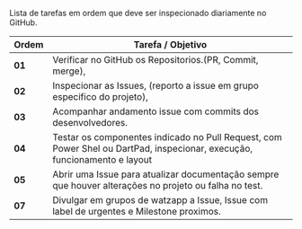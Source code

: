 Lista de tarefas em ordem que deve ser inspecionado diariamente no GitHub.

| **Ordem**   | **Tarefa / Objetivo**                                                                |
|-------------|-----------------------------------------------------------------------------------------|
| **01**      | Verificar no GitHub os Repositorios.(PR, Commit, merge),                      |
| **02**      | Inspecionar as Issues, (reporto a issue em grupo especifico do projeto),                |
| **03**      | Acompanhar andamento issue com commits dos desenvolvedores.                                    |
| **04**      | Testar os componentes indicado no Pull Request, com Power Shel ou DartPad, inspecionar, execução, funcionamento e layout  |
| **05**      | Abrir uma Issue para atualizar documentação sempre que houver alterações no projeto  ou falha no test.   |
| **07**      | Divulgar em grupos de watzapp a Issue, Issue com label de urgentes e Milestone proximos.  |



